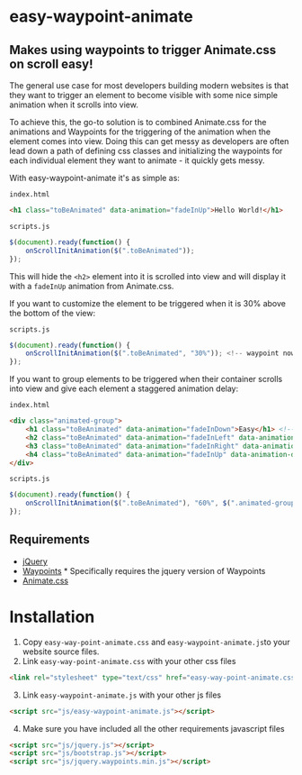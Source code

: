 # easy-waypoint-animate

## Makes using waypoints to trigger Animate.css on scroll easy!

The general use case for most developers building modern websites is that they want to trigger an element to become visible with some nice simple animation when it scrolls into view.

To achieve this, the go-to solution is to combined Animate.css for the animations and Waypoints for the triggering of the animation when the element comes into view.
Doing this can get messy as developers are often lead down a path of defining css classes and initializing the waypoints for each individual element they want to animate - it quickly gets messy.

With easy-waypoint-animate it's as simple as:

`index.html`
```html
<h1 class="toBeAnimated" data-animation="fadeInUp">Hello World!</h1>
```

`scripts.js`
```javascript
$(document).ready(function() {
    onScrollInitAnimation($(".toBeAnimated"));
});
```

This will hide the `<h2>` element into it is scrolled into view and will display it with a `fadeInUp` animation from Animate.css.

If you want to customize the element to be triggered when it is 30% above the bottom of the view:

`scripts.js`
```javascript
$(document).ready(function() {
    onScrollInitAnimation($(".toBeAnimated", "30%")); <!-- waypoint now triggers at a 30% offset from the bottom, default is 90% -->
});
```

If you want to group elements to be triggered when their container scrolls into view and give each element a staggered animation delay:

`index.html`
```html
<div class="animated-group">
    <h1 class="toBeAnimated" data-animation="fadeInDown">Easy</h1> <!-- default delay is 0s -->
    <h2 class="toBeAnimated" data-animation="fadeInLeft" data-animation-delay="0.3s">Waypoint</h1>
    <h3 class="toBeAnimated" data-animation="fadeInRight" data-animation-delay="0.6s">Animate</h1>
    <h4 class="toBeAnimated" data-animation="fadeInUp" data-animation-delay="0.9s">css</h1>
</div>
```

`scripts.js`
```javascript
$(document).ready(function() {
    onScrollInitAnimation($(".toBeAnimated"), "60%", $(".animated-group"));
});
```

## Requirements

- [jQuery](https://jquery.com/)
- [Waypoints](http://imakewebthings.com/waypoints/) * Specifically requires the jquery version of Waypoints
- [Animate.css](https://daneden.github.io/animate.css/)

# Installation
1. Copy `easy-way-point-animate.css` and `easy-waypoint-animate.js`to your website source files.
2. Link `easy-way-point-animate.css` with your other css files
```html
<link rel="stylesheet" type="text/css" href="easy-way-point-animate.css">
```
3. Link `easy-waypoint-animate.js` with your other js files
```html
<script src="js/easy-waypoint-animate.js"></script>
```
4. Make sure you have included all the other requirements javascript files
```html
<script src="js/jquery.js"></script>
<script src="js/bootstrap.js"></script>
<script src="js/jquery.waypoints.min.js"></script>
```
